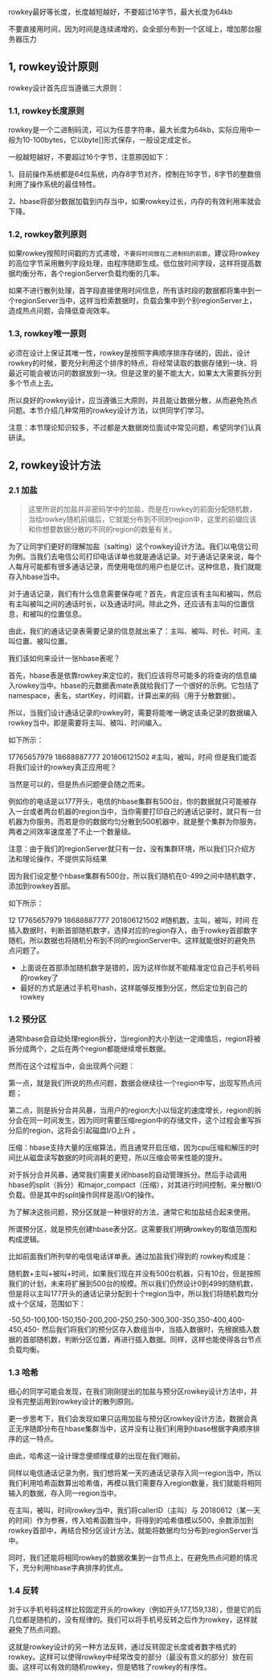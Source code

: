 rowkey最好等长度，长度越短越好，不要超过16字节，最大长度为64kb

不要直接用时间，因为时间是连续递增的，会全部分布到一个区域上，增加那台服务器压力



## 1, rowkey设计原则

rowkey设计首先应当遵循三大原则：



### 1.1, rowkey长度原则

rowkey是一个二进制码流，可以为任意字符串，最大长度为64kb，实际应用中一般为10-100bytes，它以byte[]形式保存，一般设定成定长。

一般越短越好，不要超过16个字节，注意原因如下：

1、目前操作系统都是64位系统，内存8字节对齐，控制在16字节，8字节的整数倍利用了操作系统的最佳特性。

2、hbase将部分数据加载到内存当中，如果rowkey过长，内存的有效利用率就会下降。

### 1.2, rowkey散列原则

如果rowkey按照时间戳的方式递增，`不要将时间放在二进制码的前面`，建议将rowkey的高位字节采用散列字段处理，由程序随即生成。低位放时间字段，这样将提高数据均衡分布，各个regionServer负载均衡的几率。

如果不进行散列处理，首字段直接使用时间信息，所有该时段的数据都将集中到一个regionServer当中，这样当检索数据时，负载会集中到个别regionServer上，造成热点问题，会降低查询效率。

### 1.3, rowkey唯一原则

必须在设计上保证其唯一性，rowkey是按照字典顺序排序存储的，因此，设计rowkey的时候，要充分利用这个排序的特点，将经常读取的数据存储到一块，将最近可能会被访问的数据放到一块。但是这里的量不能太大，如果太大需要拆分到多个节点上去。


所以良好的rowkey设计，应当遵循三大原则，并且能让数据分散，从而避免热点问题。本节介绍几种常用的rowkey设计方法，以供同学们学习。

注意：本节理论知识较多，不过都是大数据岗位面试中常见问题，希望同学们认真研读。



## 2, rowkey设计方法

### 2.1 加盐

> 这里所说的加盐并非密码学中的加盐，而是在rowkey的前面分配随机数，当给rowkey随机前缀后，它就能分布到不同的region中，这里的前缀应该和你想要数据分散的不同的region的数量有关。



为了让同学们更好的理解加盐（salting）这个rowkey设计方法。我们以电信公司为例。当我们去电信公司打印电话详单也就是通话记录。对于通话记录来说，每个人每月可能都有很多通话记录，而使用电信的用户也是亿计。这种信息，我们就能存入hbase当中。

对于通话记录，我们有什么信息需要保存呢？首先，肯定应该有主叫和被叫，然后有主叫被叫之间的通话时长，以及通话时间。除此之外，还应该有主叫的位置信息，和被叫的位置信息。

由此，我们的通话记录表需要记录的信息就出来了：主叫、被叫、时长、时间、主叫位置、被叫位置。

我们该如何来设计一张hbase表呢？

首先，hbase表是依靠rowkey来定位的，我们应该将尽可能多的将查询的信息编入rowkey当中。hbase的元数据表mate表就给我们了一个很好的示例。它包括了namespace，表名，startKey，时间戳，计算出来的码（用于分散数据）。

所以，当我们设计通话记录的rowkey时，需要将能唯一确定该条记录的数据编入rowkey当中。即是需要将主叫、被叫、时间编入。

如下所示：

17765657979 18688887777 201806121502 #主叫，被叫，时间
但是我们能否将我们设计的rowkey真正应用呢？

当然是可以的，但是热点问题便会随之而来。

例如你的电话是以177开头，电信的hbase集群有500台，你的数据就只可能被存入一台或者两台机器的region当中，当你需要打印自己的通话记录时，就只有一台机器为你服务。而若是你的数据均匀分散到500机器中，就是整个集群为你服务。两者之间效率速度差了不止一个数量级。

注意：由于我们的regionServer就只有一台，没有集群环境，所以我们只介绍方法和理论操作，不提供实际结果

因为我们设定整个hbase集群有500台，所以我们随机在0-499之间中随机数字，添加到rowkey首部。

如下所示：

12 17765657979 18688887777 201806121502 #随机数，主叫，被叫，时间
在插入数据时，判断首部随机数字，选择对应的region存入，由于rowkey首部数字随机，所以数据也将随机分布到不同的regionServer中。这样就能很好的避免热点问题了。

* 上面说在首部添加随机数字是错的，因为这样你就不能精准定位自己手机号码的rowkey了
* 最好的方式是通过手机号hash，这样能够反推到分区，然后定位到自己的rowkey



### 1.2 预分区

通常hbase会自动处理region拆分，当region的大小到达一定阈值后，region将被拆分成两个，之后在两个region都能继续增长数据。

然而在这个过程当中，会出现两个问题：

第一点，就是我们所说的热点问题，数据会继续往一个region中写，出现写热点问题；

第二点，则是拆分合并风暴，当用户的region大小以恒定的速度增长，region的拆分会在同一时间发生，因为同时需要压缩region中的存储文件，这个过程会重写拆分后的region，这将会引起磁盘I/O上升 。

压缩：hbase支持大量的压缩算法，而且通常开启压缩，因为cpu压缩和解压的时间比从磁盘读写数据的时间消耗的更短，所以压缩会带来性能的提升。

对于拆分合并风暴，通常我们需要关闭hbase的自动管理拆分。然后手动调用hbase的split（拆分）和major_compact（压缩），对其进行时间控制，来分散I/O负载。但是其中的split操作同样是高I/O的操作。

为了解决这些问题，预分区就是一种很好的方法，通常它和加盐结合起来使用。

所谓预分区，就是预先创建hbase表分区。这需要我们明确rowkey的取值范围和构成逻辑。

比如前面我们所列举的电信电话详单表。通过加盐我们得到的 rowkey构成是：

随机数+主叫+被叫+时间，如果我们现在并没有500台机器，只有10台，但是按照我们的计划，未来将扩展到500台的规模。所以我们仍然设计0到499的随机数，但是将以主叫177开头的通话记录分配到十个region当中，所以我们将随机数均分成十个区域，范围如下：

-50,50-100,100-150,150-200,200-250,250-300,300-350,350-400,400-450,450-
然后我们将我们的预分区存入数组当中，当插入数据时，先根据插入数据的首部随机数，判断分区位置，再进行插入数据。同样，这样也能使得各台节点负载均衡。

### 1.3 哈希

细心的同学可能会发现，在我们刚刚提出的加盐与预分区rowkey设计方法中，并没有完整运用到rowkey设计的散列原则。

更一步思考下，我们会发现如果只运用加盐与预分区rowkey设计方法，数据会真正无序随即分布在hbase集群当中，这并没有让我们利用到hbase根据字典顺序排序的这一特点。

由此，哈希这一设计理念便顺理成章的出现在我们眼前。

同样以电信通话记录为例，我们想将某一天的通话记录存入同一region当中，所以我们利用哈希函数算出哈希值，再模以我们需要存入region数量，我们就能将相同输入的数据，存入同一region当中。

在主叫，被叫，时间rowkey当中，我们将callerID（主叫）与 20180612（某一天的时间）作为参赛，传入哈希函数当中，将得到的哈希值模以500，余数添加到rowkey首部中，再结合预分区设计方法，就能将数据均匀分布到regionServer当中。

同时，我们还能将相同rowkey的数据收集到一台节点上，在避免热点问题的情况下，充分利用hbase字典排序的优点。

### 1.4 反转

对于以手机号码这样比较固定开头的rowkey（例如开头177,159,138），但是它的后几位都是随机的，没有规律的。我们可以将手机号反转之后作为rowkey，这样就避免了热点问题。

这就是rowkey设计的另一种方法反转，通过反转固定长度或者数字格式的rowkey。这样可以使得rowkey中经常改变的部分（最没有意义的部分）放在前面。这样可以有效的随机rowkey，但是牺牲了rowkey的有序性。
